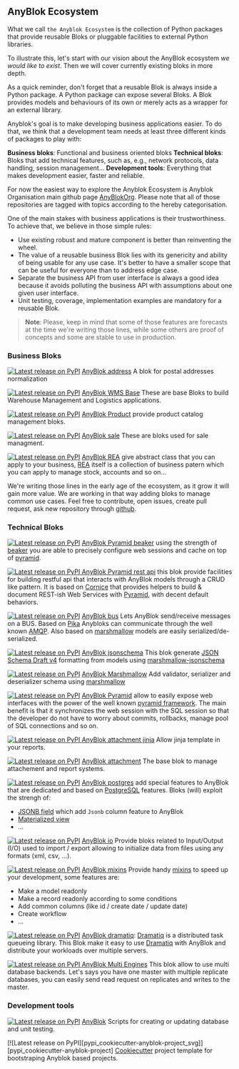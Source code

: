 ## AnyBlok Ecosystem

What we call `the Anyblok Ecosystem` is the collection of Python packages that
provide reusable Bloks or pluggable facilities to external Python libraries.

To illustrate this, let's start with our vision about the AnyBlok ecosystem *we
would like to exist*. Then we will cover currently existing bloks in more depth.

As a quick reminder, don't forget that a reusable Blok is always inside a
Python package.
A Python package can expose several Bloks. A Blok provides models and behaviours
of its own or merely acts as a wrapper for an external library.

Anyblok's goal is to make developing business applications easier. To do that,
we think that a development team needs at least three different kinds of packages
to play with:

**Business bloks**: Functional and business oriented bloks
**Technical bloks**: Bloks that add technical features, such as, e.g., network 
protocols, data handling, session management... 
**Development tools**: Everything that makes development easier, faster and
reliable.

For now the easiest way to explore the Anyblok Ecosystem is Anyblok Organisation
main github page [AnyBlokOrg]. Please note that all of those
repositories are tagged with topics according to the hereby categorisation.

One of the main stakes with business applications is their trustworthiness.
To achieve that, we believe in those simple rules:

* Use existing robust and mature component is better than reinventing the wheel.
* The value of a reusable business Blok lies with its genericity and ability of
being usable for any use case. It's better to have a smaller scope that can be
useful for everyone than to address edge case.
* Separate the business API from user interface is always a good idea because
it avoids polluting the business API with assumptions about one given user
interface.
* Unit testing, coverage, implementation examples are mandatory for a reusable
Blok.

> **Note**: Please, keep in mind that some of those features are forecasts at
> the time we're writing those lines, while some others are proof of concepts
> and some are stable to use in production.

### Business Bloks

[![Latest release on PyPI][pypi_anyblok_address_svg]][pypi_anyblok_address]
[AnyBlok address][anyblok_address] A blok for postal addresses normalization

[![Latest release on PyPI][pypi_anyblok_wms_base_svg]][pypi_anyblok_wms_base]
[AnyBlok WMS Base][anyblok_wms_base] These are base Bloks to build
Warehouse Management and Logistics applications.

[![Latest release on PyPI][pypi_anyblok_product_svg]][pypi_anyblok_product]
[AnyBlok Product][anyblok_product] provide product catalog management bloks.

[![Latest release on PyPI][pypi_anyblok_sale_svg]][pypi_anyblok_sale]
[AnyBlok sale][anyblok_sale] These are bloks used for sale managment.

[![Latest release on PyPI][pypi_anyblok_rea_svg]][pypi_anyblok_rea]
[AnyBlok REA][anyblok_rea] give abstract class that you can apply
to your business, [REA][rea] itself is a collection of business
patern which you can apply to manage stock, accounts and so on...

We're writing those lines in the early age of the ecosystem,
as it grow it will gain more value.
We are working in that way adding bloks to manage common use cases.
Feel free to contribute, open issues, create pull request,
ask new repository through [github][gh_anyblok].

### Technical Bloks

[![Latest release on PyPI][pypi_anyblok_beaker_svg]][pypi_anyblok_beaker]
[AnyBlok Pyramid beaker][anyblok_beaker] using the strength of
[beaker][beaker] you are able to precisely configure web sessions and cache
on top of [pyramid][pyramid_home].

[![Latest release on PyPI][pypi_anyblok-pyramid-rest-api-svg]
][pypi_anyblok-pyramid-rest-api]
[AnyBlok Pyramid rest api][AnyBlok-pyramid-rest-api] this blok provide
facilities for building restful api that interacts with AnyBlok models
through a CRUD like pattern. It is based on [Cornice][cornice] that provides
helpers to build & document REST-ish Web Services with [Pyramid][pyramid_home],
with decent default behaviors. 

[![Latest release on PyPI][pypi_anyblok_bus_svg]][pypi_anyblok_bus]
[AnyBlok bus][anyblok_bus] Lets AnyBlok send/receive messages on a BUS. Based
on [Pika](https://pika.readthedocs.io/en/stable/) Anybloks can communicate
through the well known [AMQP](https://www.amqp.org/). Also based on 
[marshmallow][marshmallow] models are easily serialized/de-serialized.

[![Latest release on PyPI][pypi_anyblok_jsonschema_svg]][pypi_anyblok_jsonschema]
[AnyBlok jsonschema][anyblok_jsonschema] This blok generate
[JSON Schema Draft v4](http://json-schema.org/) formatting from models using
[marshmallow-jsonschema](https://github.com/fuhrysteve/marshmallow-jsonschema)

[![Latest release on PyPI][pypi_anyblok_marshmallow_svg]][pypi_anyblok_marshmallow] 
[AnyBlok Marshmallow][anyblok_marshmallow] Add validator, serializer and
deserializer schema using [marshmallow][marshmallow]

[![Latest release on PyPI][pypi_anyblok_pyramid_svg]][pypi_anyblok_pyramid]
[AnyBlok Pyramid][anyblok_pyramid] allow to easily expose web interfaces
with the power of the well known [pyramid framework][pyramid_home].
The main benefit is that it synchronizes the web session with the
SQL session so that the developer do not have to worry about commits,
rollbacks, manage pool of SQL connections and so on.

[![Latest release on PyPI][pypi_anyblok_attachment_jinja_svg]
][pypi_anyblok_attachment_jinja]
[AnyBlok attachment jinja][anyblok_attachment_jinja] Allow jinja template
in your reports.

[![Latest release on PyPI][pypi_anyblok_attachment_svg]][pypi_anyblok_attachment]
[AnyBlok attachment][anyblok_attachment] The base blok to manage
attachement and report systems.

[![Latest release on PyPI][pypi_anyblok_postgres_svg]][pypi_anyblok_postgres]
[AnyBlok postgres][anyblok_postgres] add special features to AnyBlok that are
dedicated and based on [PostgreSQL][postgresql] features. Bloks (will) exploit
the strengh of:

* [JSONB field](
  https://www.postgresql.org/docs/current/static/datatype-json.html) which add
  ``Jsonb`` column feature to AnyBlok
* [Materialized view](
  https://www.postgresql.org/docs/10/static/sql-creatematerializedview.html)
* ...

[![Latest release on PyPI][pypi_anyblok_io_svg]][pypi_anyblok_io]
[AnyBlok io][anyblok_io] Provide bloks related to Input/Output (I/O) used
to import / export allowing to initialize data from files using any
formats (xml, csv, ...).

[![Latest release on PyPI][pypi_anyblok_mixins_svg]][pypi_anyblok_mixins]
[AnyBlok mixins][anyblok_mixins] 
Provide handy [mixins](https://en.wikipedia.org/wiki/Mixin) to speed up your
development, some features are:
* Make a model readonly
* Make a record readonly according to some conditions
* Add common columns (like id / create date / update date)
* Create workflow
* ...

[![Latest release on PyPI][pypi_anyblok_dramatiq_svg]][pypi_anyblok_dramatiq]
[AnyBlok dramatiq][anyblok_dramatiq]: [Dramatiq][dramatiq] is a distributed
task queueing library. This Blok make it easy to use [Dramatiq][dramatiq]
with AnyBlok and distribute your workloads over multiple servers.

[![Latest release on PyPI][pypi_AnyBlok_Multi_Engines_svg]
][pypi_AnyBlok_Multi_Engines]
[AnyBlok Multi Engines][AnyBlok_Multi_Engines] This blok allow to use
multi database backends. Let's says you have one master with multiple
replicate databases, you can easily send read request on replicates and
writes to the master.

### Development tools

[![Latest release on PyPI][pypi_anyblok_svg]][pypi_anyblok]
[AnyBlok][AnyBlok] Scripts for creating or updating database and unit testing.

[![Latest release on PyPI][pypi_cookiecutter-anyblok-project_svg]]
[pypi_cookiecutter-anyblok-project] [Cookiecutter][cookiecutter] project
template for bootstraping Anyblok based projects.

[AnyBlokOrg]: https://github.com/AnyBlok
[AnyBlok]: https://github.com/AnyBlok/AnyBlok
[pypi_anyblok]: https://pypi.org/project/AnyBlok
[pypi_anyblok_svg]: https://img.shields.io/pypi/v/anyblok.svg
[anyblok_address]: https://github.com/AnyBlok/anyblok_address
[pypi_anyblok_address]: https://pypi.python.org/pypi/anyblok_address
[pypi_anyblok_address_svg]: https://img.shields.io/pypi/v/anyblok_address.svg
[anyblok_attachment]: https://github.com/AnyBlok/anyblok_attachment
[pypi_anyblok_attachment]: https://pypi.python.org/pypi/anyblok_attachment
[pypi_anyblok_attachment_svg]: https://img.shields.io/pypi/v/anyblok_attachment.svg
[anyblok_attachment_jinja]: https://github.com/AnyBlok/anyblok_attachment_jinja
[pypi_anyblok_attachment_jinja]: https://pypi.python.org/pypi/anyblok_attachment_jinja
[pypi_anyblok_attachment_jinja_svg]: https://img.shields.io/pypi/v/anyblok_attachment_jinja.svg
[anyblok_beaker]: https://github.com/AnyBlok/AnyBlok_Pyramid_Beaker
[pypi_anyblok_beaker]: https://pypi.python.org/pypi/AnyBlok_Pyramid_Beaker
[pypi_anyblok_beaker_svg]: https://img.shields.io/pypi/v/anyblok_pyramid_beaker.svg
[anyblok_bus]: https://github.com/AnyBlok/anyblok_bus
[pypi_anyblok_bus]: https://pypi.python.org/pypi/anyblok_bus
[pypi_anyblok_bus_svg]: https://img.shields.io/pypi/v/anyblok_bus.svg
[anyblok_dramatiq]: https://github.com/AnyBlok/anyblok_dramatiq
[pypi_anyblok_dramatiq]: https://pypi.python.org/pypi/anyblok_dramatiq
[pypi_anyblok_dramatiq_svg]: https://img.shields.io/pypi/v/anyblok_dramatiq.svg
[anyblok_io]: https://github.com/AnyBlok/anyblok_io
[pypi_anyblok_io]: https://pypi.python.org/pypi/anyblok_io
[pypi_anyblok_io_svg]: https://img.shields.io/pypi/v/anyblok_io.svg
[anyblok_jsonschema]: https://github.com/AnyBlok/anyblok_jsonschema
[pypi_anyblok_jsonschema]: https://pypi.python.org/pypi/anyblok_jsonschema
[pypi_anyblok_jsonschema_svg]: https://img.shields.io/pypi/v/anyblok_jsonschema.svg
[anyblok_marshmallow]: https://github.com/AnyBlok/AnyBlok_Marshmallow
[pypi_anyblok_marshmallow]: https://pypi.python.org/pypi/AnyBlok_Marshmallow
[pypi_anyblok_marshmallow_svg]: https://img.shields.io/pypi/v/anyblok_marshmallow.svg
[anyblok_mixins]: https://github.com/AnyBlok/anyblok_mixins
[pypi_anyblok_mixins]: https://pypi.python.org/pypi/anyblok_mixins
[pypi_anyblok_mixins_svg]: https://img.shields.io/pypi/v/anyblok_mixins.svg
[AnyBlok_Multi_Engines]: https://github.com/AnyBlok/AnyBlok_Multi_Engines
[pypi_AnyBlok_Multi_Engines]: https://pypi.python.org/pypi/AnyBlok_Multi_Engines
[pypi_AnyBlok_Multi_Engines_svg]: https://img.shields.io/pypi/v/AnyBlok_Multi_Engines.svg
[anyblok_postgres]: https://github.com/AnyBlok/anyblok_postgres
[pypi_anyblok_postgres]: https://pypi.python.org/pypi/anyblok_postgres
[pypi_anyblok_postgres_svg]: https://img.shields.io/pypi/v/anyblok_postgres.svg
[anyblok_product]: https://github.com/AnyBlok/anyblok_product
[pypi_anyblok_product]: https://pypi.org/project/anyblok_product
[pypi_anyblok_product_svg]: https://img.shields.io/pypi/v/anyblok_product.svg
[anyblok_pyramid]: https://github.com/AnyBlok/anyblok_pyramid
[pypi_anyblok_pyramid]: https://pypi.python.org/pypi/anyblok_pyramid
[pypi_anyblok_pyramid_svg]: https://img.shields.io/pypi/v/Anyblok_Pyramid.svg
[AnyBlok-pyramid-rest-api]: https://github.com/AnyBlok/AnyBlok-pyramid-rest-api
[pypi_anyblok-pyramid-rest-api]: https://pypi.python.org/pypi/AnyBlok-pyramid-rest-api
[pypi_anyblok-pyramid-rest-api-svg]: https://img.shields.io/pypi/v/AnyBlok-pyramid-rest-api.svg
[anyblok_rea]: https://github.com/AnyBlok/anyblok_rea
[pypi_anyblok_rea]: https://pypi.python.org/pypi/anyblok_rea
[pypi_anyblok_rea_svg]: https://img.shields.io/pypi/v/anyblok_rea.svg
[anyblok_sale]: https://github.com/AnyBlok/anyblok_sale
[pypi_anyblok_sale]: https://pypi.python.org/pypi/anyblok_sale
[pypi_anyblok_sale_svg]: https://img.shields.io/pypi/v/anyblok_sale.svg
[anyblok_wms_base]: https://pypi.python.org/pypi/anyblok_wms_base
[pypi_anyblok_wms_base]: https://pypi.org/project/anyblok_wms_base
[pypi_anyblok_wms_base_svg]: https://img.shields.io/pypi/v/anyblok_wms_base.svg
[beaker]: https://github.com/bbangert/beaker
[dramatiq]: https://dramatiq.io
[bulma]: http://bulma.io/
[cornice]: https://cornice.readthedocs.io/en/latest/
[furetui]: https://github.com/AnyBlok/furet_ui
[gh_anyblok]: https://github.com/AnyBlok
[marshmallow]: https://marshmallow.readthedocs.io/en/latest/
[postgresql]: https://www.postgresql.org/
[pyramid_home]: https://trypyramid.com/
[rea]: https://en.wikipedia.org/wiki/Resources,_events,_agents_(accounting_model)
[sqlalchemy]: http://www.sqlalchemy.org/
[vuejs]: https://vuejs.org/
[cookiecutter]: https://github.com/audreyr/cookiecutter
